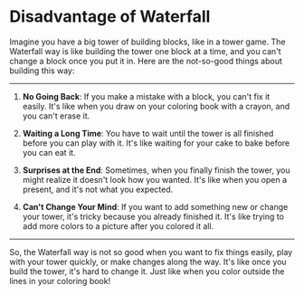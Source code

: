 # Disadvantage of Waterfall

Imagine you have a big tower of building blocks, like in a tower game. The Waterfall way is like building the tower one block at a time, and you can't change a block once you put it in. Here are the not-so-good things about building this way:

---

1. **No Going Back**: If you make a mistake with a block, you can't fix it easily. It's like when you draw on your coloring book with a crayon, and you can't erase it.

2. **Waiting a Long Time**: You have to wait until the tower is all finished before you can play with it. It's like waiting for your cake to bake before you can eat it.

3. **Surprises at the End**: Sometimes, when you finally finish the tower, you might realize it doesn't look how you wanted. It's like when you open a present, and it's not what you expected.

4. **Can't Change Your Mind**: If you want to add something new or change your tower, it's tricky because you already finished it. It's like trying to add more colors to a picture after you colored it all.

---

So, the Waterfall way is not so good when you want to fix things easily, play with your tower quickly, or make changes along the way. It's like once you build the tower, it's hard to change it. Just like when you color outside the lines in your coloring book!

